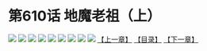 # 第610话 地魔老祖（上）
![](https://mhpic.xiaomingtaiji.net/comic/D/斗破苍穹拆分版/610话/1.jpg-zymk.middle.webp)
![](https://mhpic.xiaomingtaiji.net/comic/D/斗破苍穹拆分版/610话/2.jpg-zymk.middle.webp)
![](https://mhpic.xiaomingtaiji.net/comic/D/斗破苍穹拆分版/610话/3.jpg-zymk.middle.webp)
![](https://mhpic.xiaomingtaiji.net/comic/D/斗破苍穹拆分版/610话/4.jpg-zymk.middle.webp)
![](https://mhpic.xiaomingtaiji.net/comic/D/斗破苍穹拆分版/610话/5.jpg-zymk.middle.webp)
![](https://mhpic.xiaomingtaiji.net/comic/D/斗破苍穹拆分版/610话/6.jpg-zymk.middle.webp)
![](https://mhpic.xiaomingtaiji.net/comic/D/斗破苍穹拆分版/610话/7.jpg-zymk.middle.webp)
![](https://mhpic.xiaomingtaiji.net/comic/D/斗破苍穹拆分版/610话/8.jpg-zymk.middle.webp)
![](https://mhpic.xiaomingtaiji.net/comic/D/斗破苍穹拆分版/610话/9.jpg-zymk.middle.webp)
[【上一章】](./609.md)
[【目录】](./README.md)
[【下一章】](./611.md)
